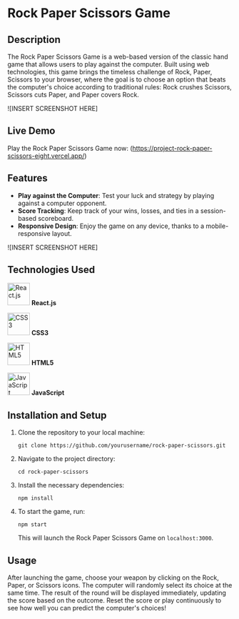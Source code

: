 # Rock Paper Scissors Game

## Description

The Rock Paper Scissors Game is a web-based version of the classic hand game that allows users to play against the computer. Built using web technologies, this game brings the timeless challenge of Rock, Paper, Scissors to your browser, where the goal is to choose an option that beats the computer's choice according to traditional rules: Rock crushes Scissors, Scissors cuts Paper, and Paper covers Rock.

![INSERT SCREENSHOT HERE]

## Live Demo

Play the Rock Paper Scissors Game now: (https://project-rock-paper-scissors-eight.vercel.app/)

## Features

- **Play against the Computer**: Test your luck and strategy by playing against a computer opponent.
- **Score Tracking**: Keep track of your wins, losses, and ties in a session-based scoreboard.
- **Responsive Design**: Enjoy the game on any device, thanks to a mobile-responsive layout.

![INSERT SCREENSHOT HERE]

## Technologies Used

<img src="https://reactjs.org/logo-og.png" width="50" alt="React.js"> **React.js**

<img src="https://upload.wikimedia.org/wikipedia/commons/d/d5/CSS3_logo_and_wordmark.svg" width="50" alt="CSS3"> **CSS3**

<img src="https://upload.wikimedia.org/wikipedia/commons/6/61/HTML5_logo_and_wordmark.svg" width="50" alt="HTML5"> **HTML5**

<img src="https://upload.wikimedia.org/wikipedia/commons/6/6a/JavaScript-logo.png" width="50" alt="JavaScript"> **JavaScript**

## Installation and Setup

1. Clone the repository to your local machine:
    ```
    git clone https://github.com/yourusername/rock-paper-scissors.git
    ```
2. Navigate to the project directory:
    ```
    cd rock-paper-scissors
    ```
3. Install the necessary dependencies:
    ```
    npm install
    ```
4. To start the game, run:
    ```
    npm start
    ```
    This will launch the Rock Paper Scissors Game on `localhost:3000`.

## Usage

After launching the game, choose your weapon by clicking on the Rock, Paper, or Scissors icons. The computer will randomly select its choice at the same time. The result of the round will be displayed immediately, updating the score based on the outcome. Reset the score or play continuously to see how well you can predict the computer's choices!
